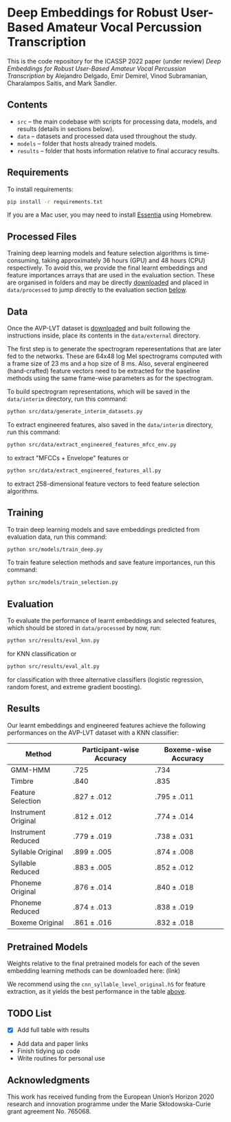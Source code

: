 Deep Embeddings for Robust User-Based Amateur Vocal Percussion Transcription
============================================================================

This is the code repository for the ICASSP 2022 paper (under review) 
*Deep Embeddings for Robust User-Based Amateur Vocal Percussion Transcription*
by Alejandro Delgado, Emir Demirel, Vinod Subramanian, Charalampos Saitis, and Mark Sandler.

Contents
--------

- `src` – the main codebase with scripts for processing data, models, and results (details in sections below).
- `data` – datasets and processed data used throughout the study.
- `models` – folder that hosts already trained models.
- `results` – folder that hosts information relative to final accuracy results.

Requirements
------------

To install requirements:

```sh
pip install -r requirements.txt
```

If you are a Mac user, you may need to install [Essentia](https://essentia.upf.edu/installing.html) using Homebrew.

Processed Files
---------------

Training deep learning models and feature selection algorithms is time-consuming, taking approximately 36 hours (GPU) and 48 hours (CPU) respectively. To avoid this, we provide the final learnt embeddings and feature importances arrays that are used in the evaluation section. These are organised in folders and may be directly [downloaded](link_to_be_created_soon) and placed in `data/processed` to jump directly to the evaluation section [below](#Evaluation).

Data
----

Once the AVP-LVT dataset is [downloaded](https://zenodo.org/record/5578744#.YW7Wl9nML0o) and built following the instructions inside, place its contents in the `data/external` directory.

The first step is to generate the spectrogram reperesentations that are later fed to the networks. These are 64x48 log Mel spectrograms computed with a frame size of 23 ms and a hop size of 8 ms. Also, several engineered (hand-crafted) feature vectors need to be extracted for the baseline methods using the same frame-wise parameters as for the spectrogram.

To build spectrogram representations, which will be saved in the `data/interim` directory, run this command:

```sh
python src/data/generate_interim_datasets.py
```

To extract engineered features, also saved in the `data/interim` directory, run this command:

```sh
python src/data/extract_engineered_features_mfcc_env.py
```

to extract "MFCCs + Envelope" features or

```sh
python src/data/extract_engineered_features_all.py
```

to extract 258-dimensional feature vectors to feed feature selection algorithms.

Training
--------

To train deep learning models and save embeddings predicted from evaluation data, run this command:

```sh
python src/models/train_deep.py
```

To train feature selection methods and save feature importances, run this command:

```sh
python src/models/train_selection.py
```

Evaluation
----------

To evaluate the performance of learnt embeddings and selected features, which should be stored in `data/processed` by now, run:

```sh
python src/results/eval_knn.py
```

for KNN classification or

```sh
python src/results/eval_alt.py
```

for classification with three alternative classifiers (logistic regression, random forest, and extreme gradient boosting).

Results
-------

Our learnt embeddings and engineered features achieve the following performances on the AVP-LVT dataset with a KNN classifier:

| Method              | Participant-wise Accuracy | Boxeme-wise Accuracy |
| --------------------|---------------------------| -------------------- |
| GMM-HMM             |           .725            |         .734         |
| Timbre              |           .840            |         .835         |
| Feature Selection   |        .827 ± .012        |      .795 ± .011     |
| Instrument Original |        .812 ± .012        |      .774 ± .014     |
| Instrument Reduced  |        .779 ± .019        |      .738 ± .031     |
| Syllable Original   |        .899 ± .005        |      .874 ± .008     |
| Syllable Reduced    |        .883 ± .005        |      .852 ± .012     |
| Phoneme Original    |        .876 ± .014        |      .840 ± .018     |
| Phoneme Reduced     |        .874 ± .013        |      .838 ± .019     |
| Boxeme Original     |        .861 ± .016        |      .832 ± .018     |

Pretrained Models
-----------------

Weights relative to the final pretrained models for each of the seven embedding learning methods can be downloaded here: (link)

We recommend using the `cnn_syllable_level_original.h5` for feature extraction, as it yields the best performance in the table [above](#Results).

TODO List
---------

- [x] Add full table with results
- Add data and paper links
- Finish tidying up code
- Write routines for personal use

Acknowledgments
---------------
This work has received funding from the European Union’s Horizon 2020 research and innovation
programme under the Marie Skłodowska-Curie grant agreement No. 765068.




